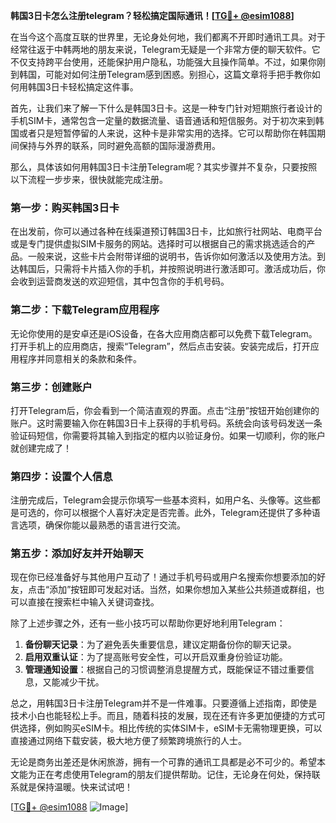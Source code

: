 **韩国3日卡怎么注册telegram？轻松搞定国际通讯！[[TG💪+ @esim1088](https://t.me/s/esim1088)]**

在当今这个高度互联的世界里，无论身处何地，我们都离不开即时通讯工具。对于经常往返于中韩两地的朋友来说，Telegram无疑是一个非常方便的聊天软件。它不仅支持跨平台使用，还能保护用户隐私，功能强大且操作简单。不过，如果你刚到韩国，可能对如何注册Telegram感到困惑。别担心，这篇文章将手把手教你如何用韩国3日卡轻松搞定这件事。

首先，让我们来了解一下什么是韩国3日卡。这是一种专门针对短期旅行者设计的手机SIM卡，通常包含一定量的数据流量、语音通话和短信服务。对于初次来到韩国或者只是短暂停留的人来说，这种卡是非常实用的选择。它可以帮助你在韩国期间保持与外界的联系，同时避免高额的国际漫游费用。

那么，具体该如何用韩国3日卡注册Telegram呢？其实步骤并不复杂，只要按照以下流程一步步来，很快就能完成注册。

### 第一步：购买韩国3日卡

在出发前，你可以通过各种在线渠道预订韩国3日卡，比如旅行社网站、电商平台或是专门提供虚拟SIM卡服务的网站。选择时可以根据自己的需求挑选适合的产品。一般来说，这些卡片会附带详细的说明书，告诉你如何激活以及使用方法。到达韩国后，只需将卡片插入你的手机，并按照说明进行激活即可。激活成功后，你会收到运营商发送的欢迎短信，其中包含你的手机号码。

### 第二步：下载Telegram应用程序

无论你使用的是安卓还是iOS设备，在各大应用商店都可以免费下载Telegram。打开手机上的应用商店，搜索“Telegram”，然后点击安装。安装完成后，打开应用程序并同意相关的条款和条件。

### 第三步：创建账户

打开Telegram后，你会看到一个简洁直观的界面。点击“注册”按钮开始创建你的账户。这时需要输入你在韩国3日卡上获得的手机号码。系统会向该号码发送一条验证码短信，你需要将其输入到指定的框内以验证身份。如果一切顺利，你的账户就创建完成了！

### 第四步：设置个人信息

注册完成后，Telegram会提示你填写一些基本资料，如用户名、头像等。这些都是可选的，你可以根据个人喜好决定是否完善。此外，Telegram还提供了多种语言选项，确保你能以最熟悉的语言进行交流。

### 第五步：添加好友并开始聊天

现在你已经准备好与其他用户互动了！通过手机号码或用户名搜索你想要添加的好友，点击“添加”按钮即可发起对话。当然，如果你想加入某些公共频道或群组，也可以直接在搜索栏中输入关键词查找。

除了上述步骤之外，还有一些小技巧可以帮助你更好地利用Telegram：

1. **备份聊天记录**：为了避免丢失重要信息，建议定期备份你的聊天记录。
2. **启用双重认证**：为了提高账号安全性，可以开启双重身份验证功能。
3. **管理通知设置**：根据自己的习惯调整消息提醒方式，既能保证不错过重要信息，又能减少干扰。

总之，用韩国3日卡注册Telegram并不是一件难事。只要遵循上述指南，即使是技术小白也能轻松上手。而且，随着科技的发展，现在还有许多更加便捷的方式可供选择，例如购买eSIM卡。相比传统的实体SIM卡，eSIM卡无需物理更换，可以直接通过网络下载安装，极大地方便了频繁跨境旅行的人士。

无论是商务出差还是休闲旅游，拥有一个可靠的通讯工具都是必不可少的。希望本文能为正在考虑使用Telegram的朋友们提供帮助。记住，无论身在何处，保持联系就是保持温暖。快来试试吧！

[[TG💪+ @esim1088](https://t.me/s/esim1088) ![Image](https://i.postimg.cc/4NQfJmqS/Snipaste-2025-05-13-00-14-12.png)]